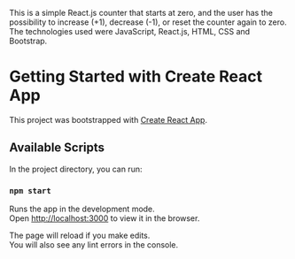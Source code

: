 This is a simple React.js counter that starts at zero, and the user has the possibility to increase (+1), decrease (-1), or reset the counter again to zero.
The technologies used were JavaScript, React.js, HTML, CSS and Bootstrap.








# Getting Started with Create React App

This project was bootstrapped with [Create React App](https://github.com/facebook/create-react-app).

## Available Scripts

In the project directory, you can run:

### `npm start`

Runs the app in the development mode.\
Open [http://localhost:3000](http://localhost:3000) to view it in the browser.

The page will reload if you make edits.\
You will also see any lint errors in the console.

